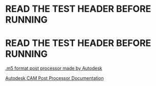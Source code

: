 # READ THE TEST HEADER BEFORE RUNNING 
# READ THE TEST HEADER BEFORE RUNNING

[.m5 format post processor made by Autodesk](https://cam.autodesk.com/posts/?p=labvolt)

[Autodesk CAM Post Processor Documentation](http://cam.autodesk.com/posts/reference/index.html)

